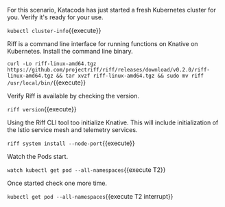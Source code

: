 For this scenario, Katacoda has just started a fresh Kubernetes cluster for you. Verify it's ready for your use.

`kubectl cluster-info`{{execute}}

Riff is a command line interface for running functions on Knative on Kubernetes. Install the command line binary.

`curl -Lo riff-linux-amd64.tgz https://github.com/projectriff/riff/releases/download/v0.2.0/riff-linux-amd64.tgz && tar xvzf riff-linux-amd64.tgz && sudo mv riff /usr/local/bin/`{{execute}}

Verify Riff is available by checking the version.

`riff version`{{execute}}

Using the Riff CLI tool too initialize Knative. This will include initialization of the Istio service mesh and telemetry services.

`riff system install --node-port`{{execute}}

Watch the Pods start.

`watch kubectl get pod --all-namespaces`{{execute T2}}

Once started check one more time.

`kubectl get pod --all-namespaces`{{execute T2 interrupt}}

